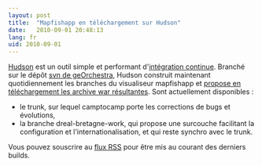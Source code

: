 ```yaml
---
layout: post
title:  "Mapfishapp en téléchargement sur Hudson"
date:   2010-09-01 20:48:13
lang: fr
uid: 2010-09-01
---
```


<div class="post-content">

<p><a href="http://hudson-ci.org/" hreflang="en">Hudson</a> est un outil simple
et performant d'<a href="http://fr.wikipedia.org/wiki/Int%C3%A9gration_continue">intégration
continue</a>. Branché sur le dépôt <a href="http://repository.georchestra.org/svn-georchestra/">svn de geOrchestra</a>,
Hudson construit maintenant quotidiennement les branches du visualiseur
mapfishapp et <a href="http://csm-bretagne.fr/hudson/job/mapfishapp-custom/">propose en
téléchargement les archive war résultantes</a>. Sont actuellement
disponibles :</p>
<ul>
<li>le trunk, sur lequel camptocamp porte les corrections de bugs et
évolutions,</li>
<li>la branche dreal-bretagne-work, qui propose une surcouche facilitant la
configuration et l'internationalisation, et qui reste synchro avec le
trunk.</li>
</ul>
<p>Vous pouvez souscrire au <a href="http://csm-bretagne.fr/hudson/job/mapfishapp-custom/rssAll">flux RSS</a> pour
être mis au courant des derniers builds.</p>

</div>